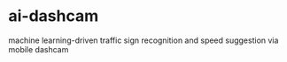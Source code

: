 # ai-dashcam
 machine learning-driven traffic sign recognition and speed suggestion via mobile dashcam
